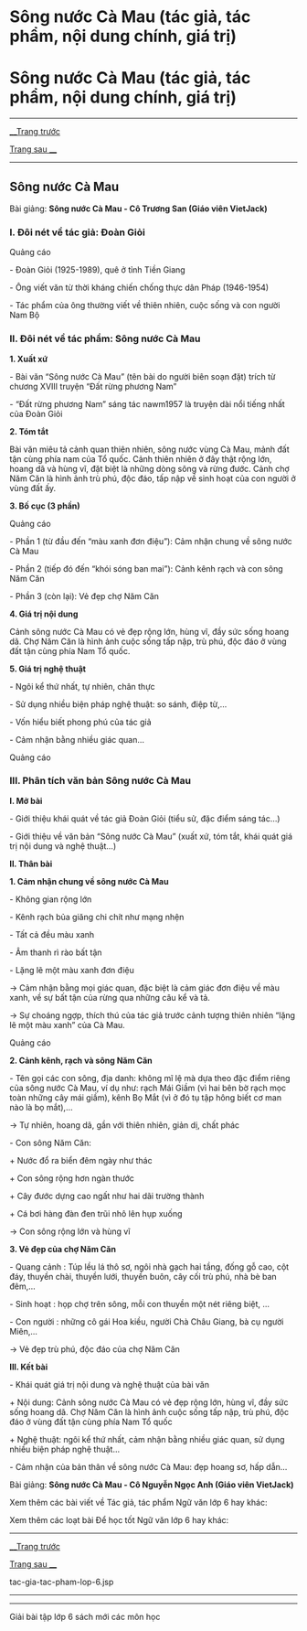 # Sông nước Cà Mau (tác giả, tác phẩm, nội dung chính, giá trị)

# Sông nước Cà Mau (tác giả, tác phẩm, nội dung chính, giá trị)

* * *

[__Trang trước](https://vietjack.com/ngu-van-6/tac-gia-tac-pham-lop-6.jsp)

[Trang sau __](https://vietjack.com/ngu-van-6/tac-gia-tac-pham-lop-6.jsp)

* * *

## Sông nước Cà Mau

Bài giảng: **Sông nước Cà Mau - Cô Trương San (Giáo viên VietJack)**

### I. Đôi nét về tác giả: Đoàn Giỏi

Quảng cáo

\- Đoàn Giỏi (1925-1989), quê ở tỉnh Tiền Giang

\- Ông viết văn từ thời kháng chiến chống thực dân Pháp (1946-1954)

\- Tác phẩm của ông thường viết về thiên nhiên, cuộc sống và con người Nam Bộ

### II. Đôi nét về tác phẩm: Sông nước Cà Mau 

**1\. Xuất xứ**

\- Bài văn “Sông nước Cà Mau” (tên bài do người biên soạn đặt) trích từ chương XVIII truyện “Đất rừng phương Nam”

\- “Đất rừng phương Nam” sáng tác nawm1957 là truyện dài nổi tiếng nhất của Đoàn Giỏi

**2\. Tóm tắt**

Bài văn miêu tả cảnh quan thiên nhiên, sông nước vùng Cà Mau, mảnh đất tận cùng phía nam của Tổ quốc. Cảnh thiên nhiên ở đây thật rộng lớn, hoang dã và hùng vĩ, đặt biệt là những dòng sông và rừng đước. Cảnh chợ Năm Căn là hình ảnh trù phú, độc đáo, tấp nập về sinh hoạt của con người ở vùng đất ấy.

**3\. Bố cục (3 phần)**

Quảng cáo

\- Phần 1 (từ đầu đến “màu xanh đơn điệu”): Cảm nhận chung về sông nước Cà Mau

\- Phần 2 (tiếp đó đến “khói sóng ban mai”): Cảnh kênh rạch và con sông Năm Căn

\- Phần 3 (còn lại): Vẻ đẹp chợ Năm Căn

**4\. Giá trị nội dung**

Cảnh sông nước Cà Mau có vẻ đẹp rộng lớn, hùng vĩ, đầy sức sống hoang dã. Chợ Năm Căn là hình ảnh cuộc sống tấp nập, trù phú, độc đáo ở vùng đất tận cùng phía Nam Tổ quốc.

**5\. Giá trị nghệ thuật**

\- Ngôi kể thứ nhất, tự nhiên, chân thực

\- Sử dụng nhiều biện pháp nghệ thuật: so sánh, điệp từ,…

\- Vốn hiểu biết phong phú của tác giả

\- Cảm nhận bằng nhiều giác quan…

Quảng cáo

### III. Phân tích văn bản Sông nước Cà Mau

**I. Mở bài**

\- Giới thiệu khái quát về tác giả Đoàn Giỏi (tiểu sử, đặc điểm sáng tác…)

\- Giới thiệu về văn bản “Sông nước Cà Mau” (xuất xứ, tóm tắt, khái quát giá trị nội dung và nghệ thuật…)

**II. Thân bài**

**1\. Cảm nhận chung về sông nước Cà Mau**

\- Không gian rộng lớn

\- Kênh rạch bủa giăng chi chít như mạng nhện

\- Tất cả đều màu xanh

\- Âm thanh rì rào bất tận

\- Lặng lẽ một màu xanh đơn điệu

→ Cảm nhận bằng mọi giác quan, đặc biệt là cảm giác đơn điệu về màu xanh, về sự bất tận của rừng qua những câu kể và tả.

→ Sự choáng ngợp, thích thú của tác giả trước cảnh tượng thiên nhiên “lặng lẽ một màu xanh” của Cà Mau.

Quảng cáo

**2\. Cảnh kênh, rạch và sông Năm Căn**

\- Tên gọi các con sông, địa danh: không mĩ lệ mà dựa theo đặc điểm riêng của sông nước Cà Mau, ví dụ như: rạch Mái Giầm (vì hai bên bờ rạch mọc toàn những cây mái giầm), kênh Bọ Mắt (vì ở đó tụ tập hông biết cơ man nào là bọ mắt),…

→ Tự nhiên, hoang dã, gần với thiên nhiên, giản dị, chất phác

\- Con sông Năm Căn:

\+ Nước đổ ra biển đêm ngày như thác

\+ Con sông rộng hơn ngàn thước

\+ Cây đước dựng cao ngất như hai dãi trường thành

\+ Cá bơi hàng đàn đen trũi nhô lên hụp xuống

→ Con sông rộng lớn và hùng vĩ

**3\. Vẻ đẹp của chợ Năm Căn**

\- Quang cảnh : Túp lều lá thô sơ, ngôi nhà gạch hai tầng, đống gỗ cao, cột đáy, thuyền chài, thuyền lưới, thuyền buôn, cây cối trù phú, nhà bè ban đêm,...

\- Sinh hoạt : họp chợ trên sông, mỗi con thuyền một nét riêng biệt, ...

\- Con người : những cô gái Hoa kiều, người Chà Châu Giang, bà cụ người Miên,...

→ Vẻ đẹp trù phú, độc đáo của chợ Năm Căn

**III. Kết bài**

\- Khái quát giá trị nội dung và nghệ thuật của bài văn

\+ Nội dung: Cảnh sông nước Cà Mau có vẻ đẹp rộng lớn, hùng vĩ, đầy sức sống hoang dã. Chợ Năm Căn là hình ảnh cuộc sống tấp nập, trù phú, độc đáo ở vùng đất tận cùng phía Nam Tổ quốc

\+ Nghệ thuật: ngôi kể thứ nhất, cảm nhận bằng nhiều giác quan, sử dụng nhiều biện pháp nghệ thuật…

\- Cảm nhận của bản thân về sông nước Cà Mau: đẹp hoang sơ, hấp dẫn…

Bài giảng: **Sông nước Cà Mau - Cô Nguyễn Ngọc Anh (Giáo viên VietJack)**

Xem thêm các bài viết về Tác giả, tác phẩm Ngữ văn lớp 6 hay khác:

Xem thêm các loạt bài Để học tốt Ngữ văn lớp 6 hay khác:

* * *

[__Trang trước](https://vietjack.com/ngu-van-6/tac-gia-tac-pham-lop-6.jsp)

[Trang sau __](https://vietjack.com/ngu-van-6/tac-gia-tac-pham-lop-6.jsp)

tac-gia-tac-pham-lop-6.jsp

* * *

* * *

Giải bài tập lớp 6 sách mới các môn học
